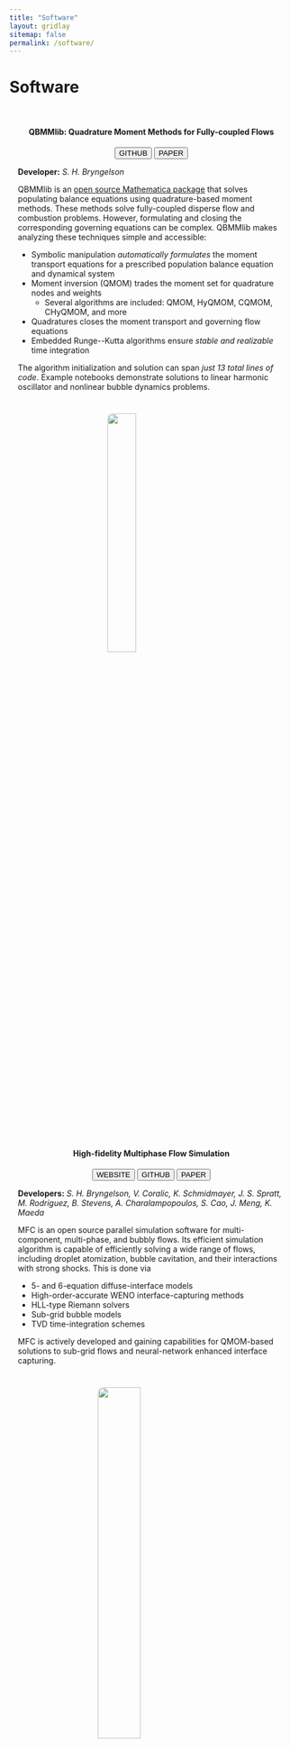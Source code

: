 ```yaml
---
title: "Software"
layout: gridlay
sitemap: false
permalink: /software/
---
```


# Software

<div class="jumbotron" style="padding:3%; padding-top:3%; padding-bottom:1%; margin-top:3%; margin-bottom:3%">
<center><h4><b>QBMMlib: Quadrature Moment Methods for Fully-coupled Flows</b></h4>
<a href="https://github.com/sbryngelson/QBMMlib" target="_blank"><button class="btn btn-primary btn-sm">GITHUB</button></a>
<a href="https://arxiv.org/abs/2008.05063" target="_blank"><button class="btn btn-danger btn-sm">PAPER</button></a> 
</center>

<b>Developer:</b>
<i>S. H. Bryngelson</i>

QBMMlib is an <a href="https://github.com/sbryngelson/QBMMlib" target="_blank">open source Mathematica package</a> that solves populating balance equations using quadrature-based moment methods.
These methods solve fully-coupled disperse flow and combustion problems.
However, formulating and closing the corresponding governing equations can be complex.
QBMMlib makes analyzing these techniques simple and accessible:
- Symbolic manipulation _automatically formulates_ the moment transport equations for a prescribed population balance equation and dynamical system
- Moment inversion (QMOM) trades the moment set for quadrature nodes and weights 
    - Several algorithms are included: QMOM, HyQMOM, CQMOM, CHyQMOM, and more
- Quadratures closes the moment transport and governing flow equations 
- Embedded Runge--Kutta algorithms ensure _stable and realizable_ time integration

The algorithm initialization and solution can span _just 13 total lines of code_.
Example notebooks demonstrate solutions to linear harmonic oscillator and nonlinear bubble dynamics problems.
</div>

<div class="jumbotron" style="padding:3%; padding-top:1%; padding-bottom:1%; margin-top:3%; margin-bottom:3%">
<a href="https://mfc-caltech.github.io" target="_blank">
<img src="{{ site.url }}{{ site.baseurl }}/images/software/mfc-logo2.png" width="33%" style="display:block; margin-left:auto; margin-right:auto; border-radius: 10px; box-shadow:0px 0px 0px 0px" />
</a>
<center><h4><b>High-fidelity Multiphase Flow Simulation</b></h4>
<a href="https://mfc-caltech.github.io" target="_blank"><button class="btn btn-success btn-sm">WEBSITE</button></a>
<a href="https://github.com/ComputationalFlowPhysics/MFC-Caltech" target="_blank"><button class="btn btn-primary btn-sm">GITHUB</button></a>
<a href="{{ site.url }}{{ site.baseurl }}/papers/bryngelson-CPC-19.pdf" target="_blank"><button class="btn btn-danger btn-sm">PAPER</button></a> 
</center>

<b>Developers:</b>
<i>S. H. Bryngelson, V. Coralic, K. Schmidmayer, J. S. Spratt, M. Rodriguez, B. Stevens, A. Charalampopoulos, S. Cao, J. Meng, K. Maeda</i>

MFC is an open source parallel simulation software for multi-component, multi-phase, and bubbly flows. 
Its efficient simulation algorithm is capable of efficiently solving a wide range of flows, including droplet atomization, bubble cavitation, and their interactions with strong shocks.
This is done via
- 5- and 6-equation diffuse-interface models
- High-order-accurate WENO interface-capturing methods
- HLL-type Riemann solvers
- Sub-grid bubble models
- TVD time-integration schemes 

MFC is actively developed and gaining capabilities for QMOM-based solutions to sub-grid flows and neural-network enhanced interface capturing.
</div>

<div class="jumbotron" style="padding:3%; padding-top:1%; padding-bottom:1%; margin-top:3%; margin-bottom:3%">
<a href="https://code-mphi.github.io/ECOGEN/" target="_blank">
<img src="{{ site.url }}{{ site.baseurl }}/images/software/ecogen.png" width="40%" style="display:block; margin-left:auto; margin-right:auto; border-radius: 10px; box-shadow:0px 0px 0px 0px;" />
</a>
<center><h4><b>Multiphase and Capillary Flow Solver</b></h4>
<a href="https://code-mphi.github.io/ECOGEN/" target="_blank"><button class="btn btn-success btn-sm">WEBSITE</button></a>
<a href="https://github.com/code-mphi/ECOGEN" target="_blank"><button class="btn btn-primary btn-sm">GITHUB</button></a>
<a href="http://dx.doi.org/10.1016/j.cpc.2019.107093" target="_blank"><button class="btn btn-danger btn-sm">PAPER</button></a> 
</center>

<b>Developers:</b>
<i>K. Schmidmayer, E. Daniel, S. Le Martelot, S. H. Bryngelson, F. Petitpas</i>

ECOGEN is an open source fluid flow simulation tool.
Interface- and shock-capturing methods handle single-phase gas dynamics and multi-phase and multi-physics flows.
Unstructured grids and adaptive mesh refinement (AMR) enable resolution of otherwise inaccessible spatiotemporal scales.
Multiphase ECOGEN simulations regularly scale up to thousands of cores.
The code base is object-oriented and modular, assisting future development.
</div>

<div class="jumbotron" style="padding:3%; padding-top:1%; padding-bottom:1%; margin-top:3%; margin-bottom:3%">
<a href="https://xpacc-dev.bitbucket.io/PlasCom2/" target="_blank">
<img src="{{ site.url }}{{ site.baseurl }}/images/software/xpacc.png" width="33%" style="display:block; margin-left:auto; margin-right:auto; border-radius: 10px" />
</a>
<center><h4><b>Plascom2: Multi-physics Turbulent Flows</b></h4>
<a href="https://xpacc-dev.bitbucket.io/PlasCom2/" target="_blank"><button class="btn btn-success btn-sm">WEBSITE</button></a>
</center>

<b>Developers:</b>
<i>M. Campbell, E. Cisneros, S. H. Bryngelson, D. Buchta, M. Anderson, M. Diener, M. Smith</i>

PlasCom2 is a variable-order, single- and multi-block (overset), compressible Navier--Stokes solver. 
It supports hybrid MPI+X massively parallel multiphysics simulation application designed for solving reactive flows on 3D curvilinear domains discretized by multiple, overlapping block-structured grids.
Offloading to GPGPUs is handled via OpenMP.
PlasCom2 utilizes home-grown libraries to manage these interactions:
* **Pick-Pocket**: Dynamic discovery of intra-application data movement to optimize runtime data motion
* **Hydra**: Offloads OpenMP threads to GPGPUs and manages data movement to/from GPUs
* **TanGram**: Creates and manages architecture-neutral expressions of computational kernels 
* **Leap**: Multi-rate time integration to mitigate grid/timestep limitation disparity due to localized features

PlasCom2 routinely scales to all available processing units on the largest machines in the United States, including modern Sierra-like architectures.
</div>

 
<div class="jumbotron" style="padding:3%; padding-top:1%; padding-bottom:1%; margin-top:3%; margin-bottom:3%">
<img src="{{ site.url }}{{ site.baseurl }}/images/software/rbc3d.png" width="33%" style="display:block; margin-left:auto; margin-right:auto; border-radius: 10px" />
<center><h4><b>Spectral Boundary Integral Solver for Cell-scale Flows</b></h4></center>

<b>Developers:</b>
<i>S. H. Bryngelson, H. Zhao, A. Isfahani, J. B. Freund</i>

RBC3D is a flow solver for soft capsules and cells.
It solves the boundary integral form of the Stokes equations via an algorithm well-tailored for cell-scale simulations:
* Spectrally-accurate spherical harmonics represent the deforming surfaces
* Close-contact interactions treated via a modified quadrature approximation of the Green's functions
* A short-range electrostatic-like repulsion ensures that neighboring cells do not intersect
* No-slip boundaries (e.g., vessel walls) imposed via a weak-formulation of the velocity-force equations

These features ensure that RBC3D simulations are efficient. 
Parallel communication (MPI) enables large simulations.
For example, many cells to be simulated simultaneously in a model vascular network.
</div>
